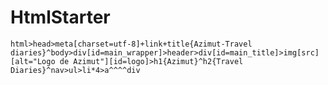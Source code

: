 # HtmlStarter

`html>head>meta[charset=utf-8]+link+title{Azimut-Travel diaries}^body>div[id=main_wrapper]>header>div[id=main_title]>img[src][alt="Logo de Azimut"][id=logo]>h1{Azimut}^h2{Travel Diaries}^nav>ul>li*4>a^^^^div`
